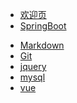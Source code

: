 

* [欢迎页](/)
* [SpringBoot](springboot/)
<!-- * [PyTroch](pytorch/) -->
* [Markdown](markdown/)
* [Git](git/)
* [jquery](jquery/)
* [mysql](mysql/)
* [vue](vue/)

<!-- * [杂项](/mass/) -->


